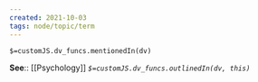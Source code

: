 ```yaml
---
created: 2021-10-03
tags: node/topic/term
---
```

`$=customJS.dv_funcs.mentionedIn(dv)`




**See**:: [[Psychology]] 
*`$=customJS.dv_funcs.outlinedIn(dv, this)`*
